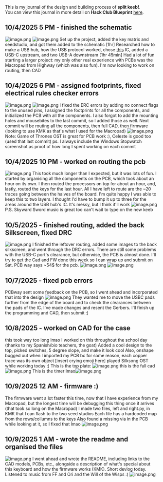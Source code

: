 <!--
  ===================    !!READ THIS NOTICE!!   ====================
  DO NOT edit this file manually. Your changes WILL BE OVERWRITTEN!
  This journal is auto generated and updated by Hack Club Blueprint.
  To edit this file, please edit your journal entries on Blueprint.
  ==================================================================
-->

This is my journal of the design and building process of **split keeb!**.  
You can view this journal in more detail on **Hack Club Blueprint** [here](https://blueprint.hackclub.com/projects/107).


## 10/4/2025 5 PM - finished the schematic  

![image.png](https://blueprint.hackclub.com/user-attachments/blobs/redirect/eyJfcmFpbHMiOnsiZGF0YSI6MzM5LCJwdXIiOiJibG9iX2lkIn19--421bb53f06080beaa43b5df7d3e8110299eba26c/image.png)
![image.png](https://blueprint.hackclub.com/user-attachments/blobs/redirect/eyJfcmFpbHMiOnsiZGF0YSI6MzQwLCJwdXIiOiJibG9iX2lkIn19--8d02e12d96ff1bd974cedaeaf90bf05bf13815ea/image.png)
Set up the project, added the key matrix and seedstudio, and got them added to the schematic [1hr]
Researched how to make a USB hub, how the USB protocol worked, chose [this](https://www.microchip.com/en-us/product/USB2512) IC, added a USB-C upstream, and two USB-A downstream [1hr 45min]
Had a lot of fun starting a larger project: my only other real experience with PCBs was the Macropad from Highway (which was also fun). I'm now looking to work on routing, then CAD  

## 10/4/2025 6 PM - assigned footprints, fixed electrical rules checker errors  

![image.png](https://blueprint.hackclub.com/user-attachments/blobs/redirect/eyJfcmFpbHMiOnsiZGF0YSI6MzQzLCJwdXIiOiJibG9iX2lkIn19--5b7187ca1be7610b04fd1b8a28005d0036b2e6d9/image.png)
![image.png](https://blueprint.hackclub.com/user-attachments/blobs/redirect/eyJfcmFpbHMiOnsiZGF0YSI6MzQ0LCJwdXIiOiJibG9iX2lkIn19--aeab47944c31b7bb3669668964a8b2b1368d3049/image.png)
I fixed the ERC errors by adding no connect flags to the unused pins, I assigned the footprints for all the components, and initialized the PCB with all the components. I also forgot to add the mounting holes and mousebites to the last commit, so I added those as well. Next commit will be routing all the components, then full CAD, then firmware (looking to use KMK as that's what I used for the Macropad)
![image.png](https://blueprint.hackclub.com/user-attachments/blobs/redirect/eyJfcmFpbHMiOnsiZGF0YSI6MzQ1LCJwdXIiOiJibG9iX2lkIn19--3a3362d52c14064c8b5ee036d97afc7efa4371ea/image.png)
Note: Game of Thrones OST is great for PCB work :), Celeste is good too (used that last commit)
ps. I always include the Windows Stopwatch screenshot as proof of how long I spent working on each commit  

## 10/4/2025 10 PM - worked on routing the pcb  

![image.png](https://blueprint.hackclub.com/user-attachments/blobs/redirect/eyJfcmFpbHMiOnsiZGF0YSI6NDMwLCJwdXIiOiJibG9iX2lkIn19--777b64de8e15c5b4af84a0c2e3dec0e2954f72dd/image.png)
This took much longer than I expected, but it was lots of fun. I started by organising all the components on the PCB, which took about an hour on its own. I then routed the processors on top for about an hour, and, lastly, routed the keys for the last hour. All I have left to route are the ~20 traces going between the halves of the board. I'm quite happy I was able to keep this to two layers. I thought I'd have to bump it up to three for the areas around the USB hub's IC. It's messy, but I think it'll work
![image.png](https://blueprint.hackclub.com/user-attachments/blobs/redirect/eyJfcmFpbHMiOnsiZGF0YSI6NDMxLCJwdXIiOiJibG9iX2lkIn19--cf6fde068f1937df3a44be3c0822e7ccc7c733f5/image.png)
 P.S. Skyward Sword music is great too
can't wait to type on the new keeb
  

## 10/5/2025 - finished routing, added the back Silkscreen, fixed DRC  

![image.png](https://blueprint.hackclub.com/user-attachments/blobs/redirect/eyJfcmFpbHMiOnsiZGF0YSI6NTg5LCJwdXIiOiJibG9iX2lkIn19--1173dc38acde3b0dfde7d2d5e4572d683b905760/image.png)
I finished the leftover routing, added some images to the back silkscreen, and went through the DRC errors. There are still some problems with the USB-C port's clearance, but otherwise, the PCB is almost done. I'll try to get the Cad and FW done this week so I can wrap up and submit on Sat. PCB way says ~54$ for the pcb.
![image.png](https://blueprint.hackclub.com/user-attachments/blobs/redirect/eyJfcmFpbHMiOnsiZGF0YSI6NTkyLCJwdXIiOiJibG9iX2lkIn19--f060d3e4b77980509f2554a2147d32161224fa9f/image.png)
![image.png](https://blueprint.hackclub.com/user-attachments/blobs/redirect/eyJfcmFpbHMiOnsiZGF0YSI6NTkzLCJwdXIiOiJibG9iX2lkIn19--5742b3cceed01a7dd9e0ba4cb5b0f670f995805f/image.png)

  

## 10/7/2025 - fixed pcb errors  

PCBway sent some feedback on the PCB, so I went ahead and incorporated that into the design
![image.png](https://blueprint.hackclub.com/user-attachments/blobs/proxy/eyJfcmFpbHMiOnsiZGF0YSI6OTgxLCJwdXIiOiJibG9iX2lkIn19--651884759936a08b3cdc7133112d931b45cab104/image.png)
They wanted me to move the USBC pads further from the edge of the board and to check the clearances between the pads of the IC. I've made changes and resent the Gerbers. I'll finish up the programming and CAD, then submit :)  

## 10/8/2025 - worked on CAD for the case  

this took way too long lmao
I worked on this throughout the school day (thanks to my Spanish/bio teachers, the goat)
Added a cool design to the top, picked switches, 5 degree slope, and make it look cool
Also, onshape bugged out when I imported my PCB bc for some reason, each copper trace was its own object [insert crying emoji here]
played Silksong OST while working today :)
This is the top plate:
![image.png](https://blueprint.hackclub.com/user-attachments/blobs/proxy/eyJfcmFpbHMiOnsiZGF0YSI6MTEzMSwicHVyIjoiYmxvYl9pZCJ9fQ==--be70d76228e8142ec8fecd1f5ec96fe625095dfe/image.png)
this is the full cad
![image.png](https://blueprint.hackclub.com/user-attachments/blobs/proxy/eyJfcmFpbHMiOnsiZGF0YSI6MTEzNSwicHVyIjoiYmxvYl9pZCJ9fQ==--13488878b17e89b3f650997acd8ff9c20a460d65/image.png)
This is the timer lmao![image.png](https://blueprint.hackclub.com/user-attachments/blobs/proxy/eyJfcmFpbHMiOnsiZGF0YSI6MTEzNCwicHVyIjoiYmxvYl9pZCJ9fQ==--1f43bceb70dcef710967ca6754f88135e2666c68/image.png)  

## 10/9/2025 12 AM - firmware :)  

The firmware went a lot faster this time, now that I have experience from my Macropad, but the longest time will be debugging this thing once it arrives (that took so long on the Macropad)
I made two files, left and right.py, in KMK that I can flash to the two seed studios
Each file has a hardcoded map from the rows/collumns to the keys
Also found a missing via in the PCB while looking at it, so I fixed that lmao
![image.png](https://blueprint.hackclub.com/user-attachments/blobs/proxy/eyJfcmFpbHMiOnsiZGF0YSI6MTE0MCwicHVyIjoiYmxvYl9pZCJ9fQ==--2ef5c9fbbc9e2e736e19a7f9631d5389b1327f06/image.png)
  

## 10/9/2025 1 AM - wrote the readme and organised the files  

![image.png](https://blueprint.hackclub.com/user-attachments/blobs/proxy/eyJfcmFpbHMiOnsiZGF0YSI6MTE0MywicHVyIjoiYmxvYl9pZCJ9fQ==--103774b51cc69808d8fbdc18cbd7ec90bf062b0b/image.png)
I went ahead and wrote the README, including links to the CAD models, PCBs, etc., alongside a description of what's special about this keyboard and how the firmware works (KMK). Short devlog today. Listened to music from FF and Ori and the Will of the Wisps :)
![image.png](https://blueprint.hackclub.com/user-attachments/blobs/proxy/eyJfcmFpbHMiOnsiZGF0YSI6MTE0NCwicHVyIjoiYmxvYl9pZCJ9fQ==--c05ae0f9c5afbdabfeb78a0160c7624d7f0117d3/image.png)
  

